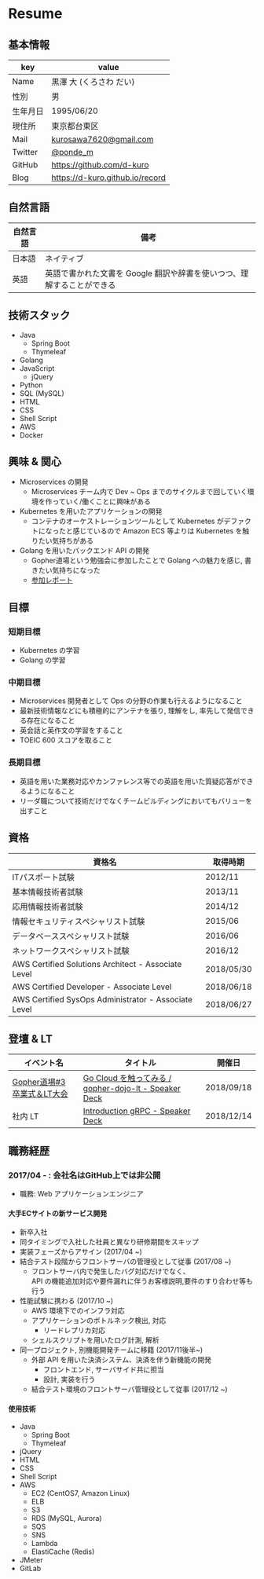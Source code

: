 # Resume

## 基本情報

| key  | value                  |
| ---- | ---------------------- |
| Name | 黒澤 大 (くろさわ だい)   |
| 性別 | 男                      |
| 生年月日 | 1995/06/20          |
| 現住所  | 東京都台東区           |
| Mail | kurosawa7620@gmail.com |
| Twitter | [@ponde_m](https://twitter.com/ponde_m) |
| GitHub | https://github.com/d-kuro |
| Blog | https://d-kuro.github.io/record |

## 自然言語

| 自然言語 | 備考                                  |
| ------ | ------------------------------------- |
| 日本語  | ネイティブ                              |
| 英語    | 英語で書かれた文書を Google 翻訳や辞書を使いつつ、理解することができる |

## 技術スタック

* Java
  * Spring Boot
  * Thymeleaf
* Golang
* JavaScript
  * jQuery
* Python
* SQL (MySQL)
* HTML
* CSS
* Shell Script
* AWS
* Docker

## 興味 & 関心

* Microservices の開発
  * Microservices チーム内で Dev ~ Ops までのサイクルまで回していく環境を作っていく/働くことに興味がある
* Kubernetes を用いたアプリケーションの開発
  * コンテナのオーケストレーションツールとして Kubernetes がデファクトになったと感じているので Amazon ECS 等よりは Kubernetes を触りたい気持ちがある
* Golang を用いたバックエンド API の開発
  * Gopher道場という勉強会に参加したことで Golang への魅力を感じ, 書きたい気持ちになった
  * [参加レポート](https://dev.classmethod.jp/go/gopher-dojo/)

## 目標

### 短期目標

* Kubernetes の学習
* Golang の学習

### 中期目標

* Microservices 開発者として Ops の分野の作業も行えるようになること
* 最新技術情報などにも積極的にアンテナを張り, 理解をし, 率先して発信できる存在になること
* 英会話と英作文の学習をすること
* TOEIC 600 スコアを取ること

### 長期目標

* 英語を用いた業務対応やカンファレンス等での英語を用いた質疑応答ができるようになること
* リーダ職について技術だけでなくチームビルディングにおいてもバリューを出すこと

## 資格

| 資格名 | 取得時期 |
| - | - |
| ITパスポート試験 | 2012/11 |
| 基本情報技術者試験 | 2013/11 |
| 応用情報技術者試験 | 2014/12 |
| 情報セキュリティスペシャリスト試験 | 2015/06 |
| データベーススペシャリスト試験 | 2016/06 |
| ネットワークスペシャリスト試験 | 2016/12 |
| AWS Certified Solutions Architect - Associate Level | 2018/05/30 |
| AWS Certified Developer - Associate Level | 2018/06/18 |
| AWS Certified SysOps Administrator - Associate Level | 2018/06/27 |

## 登壇 & LT

| イベント名 | タイトル | 開催日 |
| - | - | - |
| [Gopher道場#3 卒業式＆LT大会](https://mercari.connpass.com/event/101178/) | [Go Cloud を触ってみる / gopher-dojo-lt - Speaker Deck](https://speakerdeck.com/daikurosawa/gopher-dojo-lt) | 2018/09/18 |
| 社内 LT | [Introduction gRPC - Speaker Deck](https://speakerdeck.com/daikurosawa/introduction-grpc) | 2018/12/14 |

## 職務経歴

### 2017/04 - : 会社名はGitHub上では非公開

* 職務: Web アプリケーションエンジニア

#### 大手ECサイトの新サービス開発

* 新卒入社
* 同タイミングで入社した社員と異なり研修期間をスキップ
* 実装フェーズからアサイン (2017/04 ~)
* 結合テスト段階からフロントサーバの管理役として従事 (2017/08 ~)
  * フロントサーバ内で発生したバグ対応だけでなく、  
    API の機能追加対応や要件漏れに伴うお客様説明,要件のすり合わせ等も行う
* 性能試験に携わる (2017/10 ~)
  * AWS 環境下でのインフラ対応
  * アプリケーションのボトルネック検出, 対応
    * リードレプリカ対応
  * シェルスクリプトを用いたログ計測, 解析
* 同一プロジェクト, 別機能開発チームに移籍 (2017/11後半~)
  * 外部 API を用いた決済システム、決済を伴う新機能の開発
    * フロントエンド, サーバサイド共に担当
    * 設計, 実装を行う
  * 結合テスト環境のフロントサーバ管理役として従事 (2017/12 ~)

#### 使用技術

* Java
  * Spring Boot
  * Thymeleaf
* jQuery
* HTML
* CSS
* Shell Script
* AWS
  * EC2 (CentOS7, Amazon Linux)
  * ELB
  * S3
  * RDS (MySQL, Aurora)
  * SQS
  * SNS
  * Lambda
  * ElastiCache (Redis)
* JMeter
* GitLab
